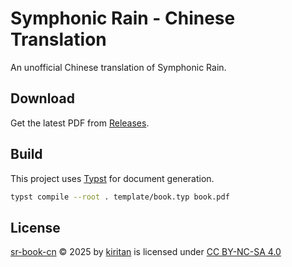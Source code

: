 # Symphonic Rain - Chinese Translation

An unofficial Chinese translation of Symphonic Rain.

## Download

Get the latest PDF from [Releases](https://github.com/kiritantakechi/sr-book-cn/releases/latest).

## Build

This project uses [Typst](https://typst.app/) for document generation.

```bash
typst compile --root . template/book.typ book.pdf
```

## License

<a href="https://github.com/kiritantakechi/sr-book-cn">sr-book-cn</a> © 2025 by <a href="https://github.com/kiritantakechi">kiritan</a> is licensed under <a href="https://creativecommons.org/licenses/by-nc-sa/4.0/">CC BY-NC-SA 4.0</a><img src="https://mirrors.creativecommons.org/presskit/icons/cc.svg" alt="" style="max-width: 1em;max-height:1em;margin-left: .2em;"><img src="https://mirrors.creativecommons.org/presskit/icons/by.svg" alt="" style="max-width: 1em;max-height:1em;margin-left: .2em;"><img src="https://mirrors.creativecommons.org/presskit/icons/nc.svg" alt="" style="max-width: 1em;max-height:1em;margin-left: .2em;"><img src="https://mirrors.creativecommons.org/presskit/icons/sa.svg" alt="" style="max-width: 1em;max-height:1em;margin-left: .2em;">